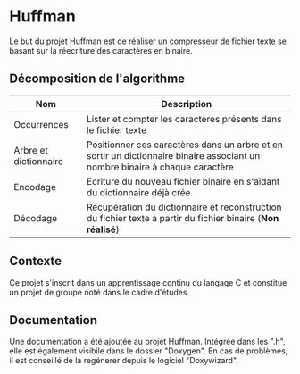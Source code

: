 # Huffman
Le but du projet Huffman est de réaliser un compresseur de fichier texte se basant sur la réecriture des caractères en binaire.

## Décomposition de l'algorithme

| Nom | Description |
| --- | ----------- |
| Occurrences | Lister et compter les caractères présents dans le fichier texte |
| Arbre et dictionnaire | Positionner ces caractères dans un arbre et en sortir un dictionnaire binaire associant un nombre binaire à chaque caractère |
| Encodage | Ecriture du nouveau fichier binaire en s'aidant du dictionnaire déjà crée |
| Décodage | Récupération du dictionnaire et reconstruction du fichier texte à partir du fichier binaire (**Non réalisé**) |

## Contexte
Ce projet s'inscrit dans un apprentissage continu du langage C et constitue un projet de groupe noté dans le cadre d'études.

## Documentation
Une documentation a été ajoutée au projet Huffman. Intégrée dans les ".h", elle est également visibile dans le dossier "Doxygen". En cas de problèmes, il est conseillé de la regénerer depuis le logiciel "Doxywizard".
